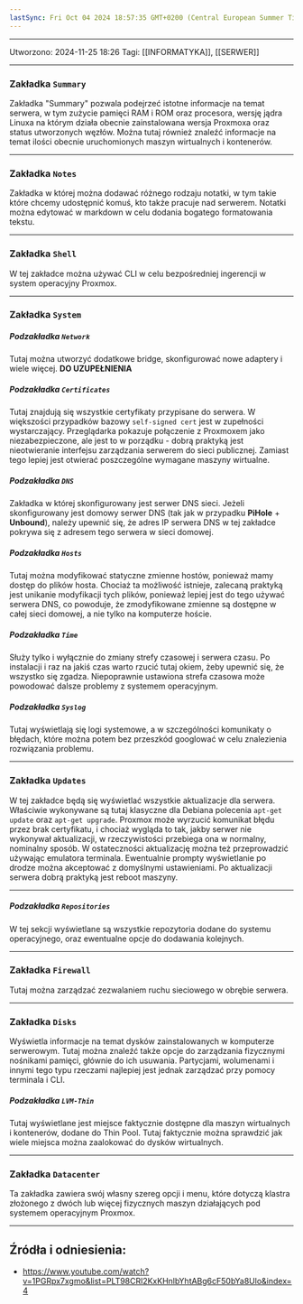 ```yaml
---
lastSync: Fri Oct 04 2024 18:57:35 GMT+0200 (Central European Summer Time)
---
```


---
Utworzono: 2024-11-25 18:26
Tagi: [[INFORMATYKA]], [[SERWER]]

---

### Zakładka `Summary`
Zakładka "Summary" pozwala podejrzeć istotne informacje na temat serwera, w tym zużycie pamięci RAM i ROM oraz procesora, wersję jądra Linuxa na którym działa obecnie zainstalowana wersja Proxmoxa oraz status utworzonych węzłów. Można tutaj również znaleźć informacje na temat ilości obecnie uruchomionych maszyn wirtualnych i kontenerów.

---
### Zakładka `Notes`
Zakładka w której można dodawać różnego rodzaju notatki, w tym takie które chcemy udostępnić komuś, kto także pracuje nad serwerem. Notatki można edytować w markdown w celu dodania bogatego formatowania tekstu.

---
### Zakładka `Shell`
W tej zakładce można używać CLI w celu bezpośredniej ingerencji w system operacyjny Proxmox.

---
### Zakładka `System`
##### Podzakładka `Network`
Tutaj można utworzyć dodatkowe bridge, skonfigurować nowe adaptery i wiele więcej. **DO UZUPEŁNIENIA**

##### Podzakładka `Certificates`
Tutaj znajdują się wszystkie certyfikaty przypisane do serwera. W większości przypadków bazowy `self-signed cert` jest w zupełności wystarczający. Przeglądarka pokazuje połączenie z Proxmoxem jako niezabezpieczone, ale jest to w porządku - dobrą praktyką jest nieotwieranie interfejsu zarządzania serwerem do sieci publicznej. Zamiast tego lepiej jest otwierać poszczególne wymagane maszyny wirtualne.

##### Podzakładka `DNS`
Zakładka w której skonfigurowany jest serwer DNS sieci. Jeżeli skonfigurowany jest domowy serwer DNS (tak jak w przypadku **PiHole** + **Unbound**), należy upewnić się, że adres IP serwera DNS w tej zakładce pokrywa się z adresem tego serwera w sieci domowej.

##### Podzakładka `Hosts`
Tutaj można modyfikować statyczne zmienne hostów, ponieważ mamy dostęp do plików hosta. Chociaż ta możliwość istnieje, zalecaną praktyką jest unikanie modyfikacji tych plików, ponieważ lepiej jest do tego używać serwera DNS, co powoduje, że zmodyfikowane zmienne są dostępne w całej sieci domowej, a nie tylko na komputerze hoście.

##### Podzakładka `Time`
Służy tylko i wyłącznie do zmiany strefy czasowej i serwera czasu. Po instalacji i raz na jakiś czas warto rzucić tutaj okiem, żeby upewnić się, że wszystko się zgadza. Niepoprawnie ustawiona strefa czasowa może powodować dalsze problemy z systemem operacyjnym.

##### Podzakładka `Syslog`
Tutaj wyświetlają się logi systemowe, a w szczególności komunikaty o błędach, które można potem bez przeszkód googlować w celu znalezienia rozwiązania problemu.

---
### Zakładka `Updates`
W tej zakładce będą się wyświetlać wszystkie aktualizacje dla serwera. Właściwie wykonywane są tutaj klasyczne dla Debiana polecenia `apt-get update` oraz `apt-get upgrade`. Proxmox może wyrzucić komunikat błędu przez brak certyfikatu, i chociaż wygląda to tak, jakby serwer nie wykonywał aktualizacji, w rzeczywistości przebiega ona w normalny, nominalny sposób. W ostateczności aktualizację można też przeprowadzić używając emulatora terminala. Ewentualnie prompty wyświetlanie po drodze można akceptować z domyślnymi ustawieniami. Po aktualizacji serwera dobrą praktyką jest reboot maszyny.

---
##### Podzakładka `Repositories`
W tej sekcji wyświetlane są wszystkie repozytoria dodane do systemu operacyjnego, oraz ewentualne opcje do dodawania kolejnych.

---
### Zakładka `Firewall`
Tutaj można zarządzać zezwalaniem ruchu sieciowego w obrębie serwera.

---
### Zakładka `Disks`
Wyświetla informacje na temat dysków zainstalowanych w komputerze serwerowym. Tutaj można znaleźć także opcje do zarządzania fizycznymi nośnikami pamięci, głównie do ich usuwania. Partycjami, wolumenami i innymi tego typu rzeczami najlepiej jest jednak zarządzać przy pomocy terminala i CLI.
##### Podzakładka `LVM-Thin`
Tutaj wyświetlane jest miejsce faktycznie dostępne dla maszyn wirtualnych i kontenerów, dodane do Thin Pool. Tutaj faktycznie można sprawdzić jak wiele miejsca można zaalokować do dysków wirtualnych. 

---
### Zakładka `Datacenter`
Ta zakładka zawiera swój własny szereg opcji i menu, które dotyczą klastra złożonego z dwóch lub więcej fizycznych maszyn działających pod systemem operacyjnym Proxmox.


---
## Źródła i odniesienia:
- https://www.youtube.com/watch?v=1PGRpx7xgmo&list=PLT98CRl2KxKHnlbYhtABg6cF50bYa8Ulo&index=4